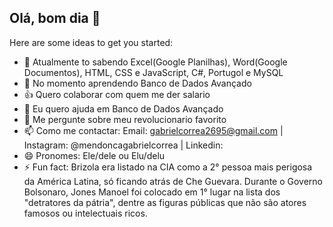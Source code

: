 ## Olá, bom dia 👋

Here are some ideas to get you started:

- 🔭 Atualmente to sabendo Excel(Google Planilhas), Word(Google  Documentos), HTML, CSS e JavaScript, C#, Portugol e MySQL
- 🌱 No momento aprendendo Banco de Dados Avançado
- 👍 Quero colaborar com quem me der salario
- 🤔 Eu quero ajuda em Banco de Dados Avançado
- 💬 Me pergunte sobre meu revolucionario favorito
- 📫 Como me contactar: Email: gabrielcorrea2695@gmail.com | Instagram: @mendoncagabrielcorrea | Linkedin: 
- 😄 Pronomes: Ele/dele ou Elu/delu
- ⚡ Fun fact: Brizola era listado na CIA como a 2° pessoa mais perigosa da América Latina, só ficando atrás de Che Guevara. Durante o Governo Bolsonaro, Jones Manoel foi colocado em 1° lugar na lista dos "detratores da pátria", dentre as figuras públicas que não são atores famosos ou intelectuais ricos.

